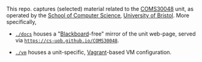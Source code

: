 <!--- -------------------------------------------------------------------- --->

This repo. captures (selected) material related to the
[COMS30048](https://www.bris.ac.uk/unit-programme-catalogue/UnitDetails.jsa?unitCode=COMS30048)
unit, as operated by the
[School of Computer Science](https://www.cs.bris.ac.uk),
[University of Bristol](https://www.bristol.ac.uk).
More specifically, 

- [`./docs`](./docs)
  houses 
  a 
  "[Blackboard](https://www.blackboard.com)-free"
  mirror of the unit web-page, served via
  [`https://cs-uob.github.io/COMS30048`](https://cs-uob.github.io/COMS30048).

- [`./vm`](./vm)
  houses
  a unit-specific,
  [Vagrant](https://www.vagrantup.com)-based 
  VM configuration.

<!--- -------------------------------------------------------------------- --->
